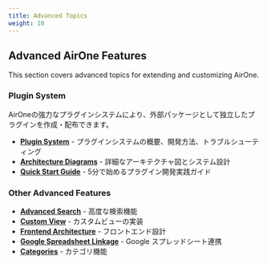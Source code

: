 ```yaml
---
title: Advanced Topics
weight: 10
---
```


## Advanced AirOne Features

This section covers advanced topics for extending and customizing AirOne.

### Plugin System

AirOneの強力なプラグインシステムにより、外部パッケージとして独立したプラグインを作成・配布できます。

- **[Plugin System](plugin_system/)** - プラグインシステムの概要、開発方法、トラブルシューティング
- **[Architecture Diagrams](plugin_architecture_diagrams/)** - 詳細なアーキテクチャ図とシステム設計
- **[Quick Start Guide](plugin_quickstart_guide/)** - 5分で始めるプラグイン開発実践ガイド

### Other Advanced Features

- **[Advanced Search](advanced_search/)** - 高度な検索機能
- **[Custom View](custom_view/)** - カスタムビューの実装
- **[Frontend Architecture](frontend_architecture/)** - フロントエンド設計
- **[Google Spreadsheet Linkage](google_spreadsheet_linkage/)** - Google スプレッドシート連携
- **[Categories](categories/)** - カテゴリ機能
